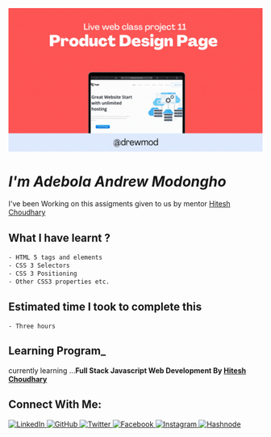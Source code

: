 ![Readme](11.gif)

# _I'm Adebola Andrew Modongho_ 

I've been Working on this assigments given to us by mentor [Hitesh Choudhary](https://github.com/hiteshchoudhary)</b><br>

## What I have learnt ?

    - HTML 5 tags and elements
    - CSS 3 Selectors
    - CSS 3 Positioning
    - Other CSS3 properties etc.

## Estimated time I took to complete this

    - Three hours

## Learning Program_

currently learning ...<strong>Full Stack Javascript Web Development By [Hitesh Choudhary](https://github.com/hiteshchoudhary)</strong>

## Connect With Me:

 <a href= "https://www.linkedin.com/in/adebola-modongho-130866115">
<img alt="LinkedIn" src="https://img.shields.io/badge/linkedin%20-%230077B5.svg?&style=for-the-badge&logo=linkedin&logoColor=white"/>
</a>
<a href="https://github.com/drewmod" target="_blank">
<img alt="GitHub" src="https://img.shields.io/badge/github%20-%23121011.svg?&style=for-the-badge&logo=github&logoColor=white"/>
</a>
<a href="https://twitter.com/Amodogho" target="_blank">
<img alt="Twitter" src="https://img.shields.io/badge/Twitter%20-%231DA1F2.svg?&style=for-the-badge&logo=Twitter&logoColor=white"/>
</a>
<a href="https://www.facebook.com/andrewade.modongho" target="_blank">
<img alt="Facebook" src="https://img.shields.io/badge/Facebook%20-%231877F2.svg?&style=for-the-badge&logo=Facebook&logoColor=white"/>
</a>
<a href="https://instagram.com/dondrew01" target="_blank">
<img alt="Instagram" src="https://img.shields.io/badge/Instagram%20-%23E4405F.svg?&style=for-the-badge&logo=Instagram&logoColor=white"/>
</a>
<a href="https://hashnode.com/@Drew-mod" target="_blank">
  <img alt="Hashnode" src="https://img.shields.io/badge/Hashnode-2962FF?style=for-the-badge&logo=hashnode&logoColor=white" />
</a>
